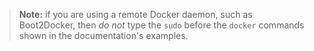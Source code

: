 > **Note:** if you are using a remote Docker daemon, such as Boot2Docker,
> then _do not_ type the `sudo` before the `docker` commands shown in the
> documentation's examples.
